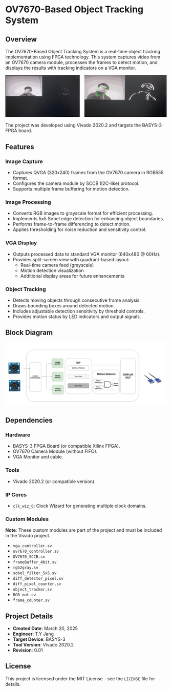 # OV7670-Based Object Tracking System

## Overview
The OV7670-Based Object Tracking System is a real-time object tracking implementation using FPGA technology. This system captures video from an OV7670 camera module, processes the frames to detect motion, and displays the results with tracking indicators on a VGA monitor.

![Demo Image](demo/demo.png)

The project was developed using Vivado 2020.2 and targets the BASYS-3 FPGA board.

## Features

### Image Capture
- Captures QVGA (320x240) frames from the OV7670 camera in RGB555 format.
- Configures the camera module by SCCB (I2C-like) protocol.
- Supports multiple frame buffering for motion detection.

### Image Processing
- Converts RGB images to grayscale format for efficient processing.
- Implements 5x5 Sobel edge detection for enhancing object boundaries.
- Performs frame-to-frame differencing to detect motion.
- Applies thresholding for noise reduction and sensitivity control.

### VGA Display
- Outputs processed data to standard VGA monitor (640x480 @ 60Hz).
- Provides split-screen view with quadrant-based layout:
  - Real-time camera feed (grayscale)
  - Motion detection visualization
  - Additional display areas for future enhancements

### Object Tracking
- Detects moving objects through consecutive frame analysis.
- Draws bounding boxes around detected motion.
- Includes adjustable detection sensitivity by threshold controls.
- Provides motion status by LED indicators and output signals.

## Block Diagram
![Demo Image](demo/diagram.png)
## Dependencies

### Hardware
- BASYS-3 FPGA Board (or compatible Xilinx FPGA).
- OV7670 Camera Module (without FIFO).
- VGA Monitor and cable.

### Tools
- Vivado 2020.2 (or compatible version).

### IP Cores
- `clk_wiz_0`: Clock Wizard for generating multiple clock domains.

### Custom Modules
**Note**: These custom modules are part of the project and must be included in the Vivado project.
- `vga_controller.sv`
- `ov7670_controller.sv`
- `OV7670_SCCB.sv`
- `frameBuffer_4bit.sv`
- `rgb2gray.sv`
- `sobel_filter_5x5.sv`
- `diff_detector_pixel.sv`
- `diff_pixel_counter.sv`
- `object_tracker.sv`
- `RGB_out.sv`
- `frame_counter.sv`


## Project Details

- **Created Date**: March 20, 2025
- **Engineer**: T.Y Jang
- **Target Device**: BASYS-3
- **Tool Version**: Vivado 2020.2
- **Revision**: 0.01

## License

This project is licensed under the MIT License - see the `LICENSE` file for details.
